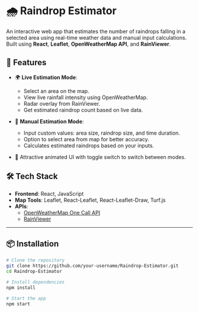 # 🌧️ Raindrop Estimator

An interactive web app that estimates the number of raindrops falling in a selected area using real-time weather data and manual input calculations. Built using **React**, **Leaflet**, **OpenWeatherMap API**, and **RainViewer**.

## 📌 Features

- 🌍 **Live Estimation Mode**:
  - Select an area on the map.
  - View live rainfall intensity using OpenWeatherMap.
  - Radar overlay from RainViewer.
  - Get estimated raindrop count based on live data.

- 🧮 **Manual Estimation Mode**:
  - Input custom values: area size, raindrop size, and time duration.
  - Option to select area from map for better accuracy.
  - Calculates estimated raindrops based on your inputs.

- 🎨 Attractive animated UI with toggle switch to switch between modes.

## 🛠️ Tech Stack

- **Frontend**: React, JavaScript
- **Map Tools**: Leaflet, React-Leaflet, React-Leaflet-Draw, Turf.js
- **APIs**: 
  - [OpenWeatherMap One Call API](https://openweathermap.org/api/one-call-3)
  - [RainViewer](https://www.rainviewer.com/api.html)

---

## 📦 Installation

```bash
# Clone the repository
git clone https://github.com/your-username/Raindrop-Estimator.git
cd Raindrop-Estimator

# Install dependencies
npm install

# Start the app
npm start
